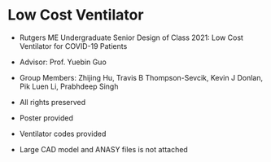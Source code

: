 # Low Cost Ventilator
- Rutgers ME Undergraduate Senior Design of Class 2021: Low Cost Ventilator for COVID-19 Patients
- Advisor: Prof. Yuebin Guo
- Group Members: Zhijing Hu, Travis B Thompson-Sevcik, Kevin J Donlan, Pik Luen Li, Prabhdeep Singh

- All rights preserved
- Poster provided
- Ventilator codes provided
- Large CAD model and ANASY files is not attached
